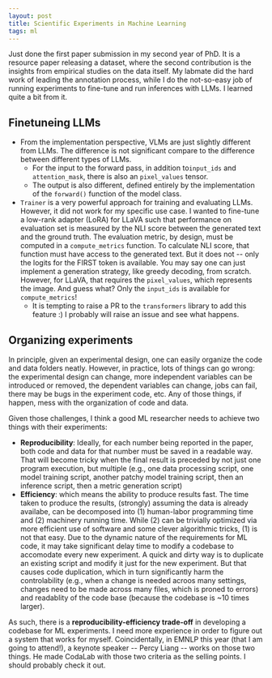 ```yaml
---
layout: post
title: Scientific Experiments in Machine Learning
tags: ml
---
```


Just done the first paper submission in my second year of PhD. It is a resource paper releasing a dataset, where the second contribution is the insights from empirical studies on the data itself. My labmate did the hard work of leading the annotation process, while I do the not-so-easy job of running experiments to fine-tune and run inferences with LLMs. I learned quite a bit from it.

<!-- Last year, after numerous submissions and resubmissions, I got got 2 papers out, one at SIGDIAL and one at EMNLP.  -->
<!-- This time, I am in charge of all the experiments that appear in the paper.  -->

## Finetuneing LLMs

- From the implementation perspective, VLMs are just slightly different from LLMs. The difference is not significant compare to the difference between different types of LLMs.
  - For the input to the forward pass, in addition to`input_ids` and `attention_mask`, there is also an `pixel_values` tensor.
  - The output is also different, defined entirely by the implementation of the `forward()` function of the model class.
- `Trainer` is a very powerful approach for training and evaluating LLMs. However, it did not work for my specific use case. I wanted to fine-tune a low-rank adapter (LoRA) for LLaVA such that performance on evaluation set is measured by the NLI score between the generated text and the ground truth. The evaluation metric, by design, must be computed in a `compute_metrics` function. To calculate NLI score, that function must have access to the generated text. But it does not -- only the logits for the FIRST token is available. You may say one can just implement a generation strategy, like greedy decoding, from scratch. However, for LLaVA, that requires the `pixel_values`, which represents the image. And guess what? Only the `input_ids` is available for `compute_metrics`!
  - It is tempting to raise a PR to the `transformers` library to add this feature :) I probably will raise an issue and see what happens.

## Organizing experiments
<!-- I used to do a lot of CPU-only experiments for [my ICAPS paper]({%- post_url 2024-03-12-icaps -%}).  -->
In principle, given an experimental design, one can easily organize the code and data folders neatly. However, in practice, lots of things can go wrong: the experimental design can change, more independent variables can be introduced or removed, the dependent variables can change, jobs can fail, there may be bugs in the experiment code, etc. Any of those things, if happen, mess with the organization of code and data.

Given those challenges, I think a good ML researcher needs to achieve two things with their experiments:
- **Reproducibility**: Ideally, for each number being reported in the paper, both code and data for that number must be saved in a readable way. That will become tricky when the final result is preceded by not just one program execution, but multiple (e.g., one data processing script, one model training script, another patchy model training script, then an inference script, then a metric generation script)
- **Efficiency**: which means the ability to produce results fast. The time taken to produce the results, (strongly) assuming the data is already availabe, can be decomposed into (1) human-labor programming time and (2) machinery running time. While (2) can be trivially optimized via more efficient use of software and some clever algorithmic tricks, (1) is not that easy. Due to the dynamic nature of the requirements for ML code, it may take significant delay time to modify a codebase to accomodate every new experiment. A quick and dirty way is to duplicate an existing script and modify it just for the new experiment. But that causes code duplication, which in turn significantly harm the controlability (e.g., when a change is needed acroos many settings, changes need to be made across many files, which is proned to errors) and readablity of the code base (because the codebase is ~10 times larger).

As such, there is a **reproducibility-efficiency trade-off** in developing a codebase for ML experiments. I need more experience in order to figure out a system that works for myself. Coincidentally, in EMNLP this year (that I am going to attend!), a keynote speaker -- Percy Liang -- works on those two things. He made CodaLab with those two criteria as the selling points. I should probably check it out.